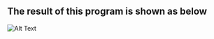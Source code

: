 ## The result of this program is shown as below

![Alt Text](https://github.com/Minglunt/Data-Structure/blob/master/proj0/images/planets.gif)
